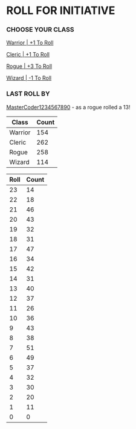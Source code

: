 # ROLL FOR INITIATIVE
### CHOOSE YOUR CLASS

[Warrior | +1 To Roll](https://github.com/benjaminsampica/benjaminsampica/issues/new?title=roll%7Cwarrior&body=Just+click+%27Submit+new+issue%27.)

[Cleric | +1 To Roll](https://github.com/benjaminsampica/benjaminsampica/issues/new?title=roll%7Ccleric&body=Just+click+%27Submit+new+issue%27.)

[Rogue | +3 To Roll](https://github.com/benjaminsampica/benjaminsampica/issues/new?title=roll%7Crogue&body=Just+click+%27Submit+new+issue%27.)

[Wizard | -1 To Roll](https://github.com/benjaminsampica/benjaminsampica/issues/new?title=roll%7Cwizard&body=Just+click+%27Submit+new+issue%27.)
### LAST ROLL BY
[MasterCoder1234567890](https://www.github.com/MasterCoder1234567890) - as a rogue rolled a 13!

|Class|Count|
|-|-|
|Warrior|154|
|Cleric|262|
|Rogue|258|
|Wizard|114|

|Roll|Count|
|-|-|
|23|14
|22|18
|21|46
|20|43
|19|32
|18|31
|17|47
|16|34
|15|42
|14|31
|13|40
|12|37
|11|26
|10|36
|9|43
|8|38
|7|51
|6|49
|5|37
|4|32
|3|30
|2|20
|1|11
|0|0
